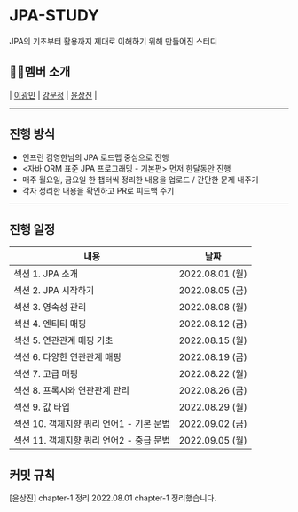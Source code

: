 # JPA-STUDY
JPA의 기초부터 활용까지 제대로 이해하기 위해 만들어진 스터디

## 🧑‍💻멤버 소개 

| [이광민](https://github.com/leawvc) | [강문정](https://github.com/dev-kmj) | [윤상진](https://github.com/tkdwls4453) |

---
## 진행 방식
- 인프런 김영한님의 JPA 로드맵 중심으로 진행
- <자바 ORM 표준 JPA 프로그래밍 - 기본편> 먼저 한달동안 진행
- 매주 월요일, 금요일 한 챕터씩 정리한 내용을 업로드 / 간단한 문제 내주기
- 각자 정리한 내용을 확인하고 PR로 피드백 주기

---
## 진행 일정
|내용|날짜|
|------|---|
|섹션 1. JPA 소개|2022.08.01 (월)|
|섹션 2. JPA 시작하기|2022.08.05 (금)|
|섹션 3. 영속성 관리|2022.08.08 (월)|
|섹션 4. 엔티티 매핑|2022.08.12 (금)|
|섹션 5. 연관관계 매핑 기초|2022.08.15 (월)|
|섹션 6. 다양한 연관관계 매핑|2022.08.19 (금)|
|섹션 7. 고급 매핑|2022.08.22 (월)|
|섹션 8. 프록시와 연관관계 관리|2022.08.26 (금)|
|섹션 9. 값 타입|2022.08.29 (월)|
|섹션 10. 객체지향 쿼리 언어1 - 기본 문법|2022.09.02 (금)|
|섹션 11. 객체지향 쿼리 언어2 - 중급 문법|2022.09.05 (월)|

## 커밋 규칙

[윤상진] chapter-1 정리
2022.08.01 chapter-1 정리했습니다.



